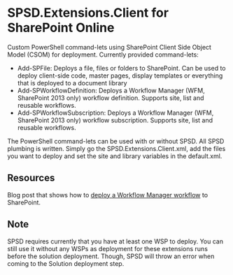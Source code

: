 ﻿SPSD.Extensions.Client for SharePoint Online
============================================

Custom PowerShell command-lets using SharePoint Client Side Object Model (CSOM) for deployment. Currently provided command-lets:
- Add-SPFile: Deploys a file, files or folders to SharePoint. Can be used to deploy client-side code, master pages, display templates or everything that is deployed to a document library
- Add-SPWorkflowDefinition: Deploys a Workflow Manager (WFM, SharePoint 2013 only) workflow definition. Supports site, list and reusable workflows.
- Add-SPWorkflowSubscription: Deploys a Workflow Manager (WFM, SharePoint 2013 only) workflow subscription. Supports site, list and reusable workflows.

The PowerShell command-lets can be used with or without SPSD. All SPSD plumbing is written. Simply go the SPSD.Extensions.Client.xml, add the files you want to deploy and set the site and library variables in the default.xml.

Resources
---------
Blog post that shows how to [deploy a Workflow Manager workflow](http://www.rickenberg.dk/2014/10/06/flexible-sharepoint-deployment) to SharePoint.

Note
----

SPSD requires currently that you have at least one WSP to deploy. You can still use it without any WSPs as deployment for these extensions runs before the solution deployment. Though, SPSD will throw an error when coming to the Solution deployment step.
